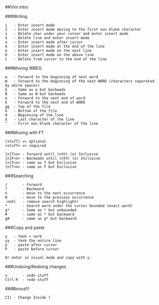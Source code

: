 ##Vim intro




###Writing

	i 	- Enter insert mode
	I 	- Enter insert mode moving to the first non blank character
	s 	- Delete char under your cursor and enter insert mode
	S 	- Delete line and enter insert mode
	a 	- Enter insert mode after cursor
	A 	- Enter insert mode at the end of the line
	o 	- Enter insert mode on the next line
	O 	- Enter insert mode on the above line
	C	- Delete from cursor to the end of the line


###Moving WBEG

	w 	- Forward to the beginning of next word
	W	- Forward to the beginning of the next WORD (characters separated by white spaces)
	b	- Same as w but backwads
	B 	- Same as W but backwads
	e 	- Forward to the next end of word
	E 	- Forward to the next end of WORD
	gg	- Top of the file
	G	- Bottom of the file
	0 	- Beginning of the line
	$ 	- Last character of the line
	^ 	- First non blank character of the line


###Moving with FT

	[stuff] => optional
	<stuff> => required

	[n]f<o> - Forward until (nth) (o) Inclusive
	[n]F<o> - Backwads until (nth) (o) Inclusive
	[n]t<o> - same as f but Exclusive
	[n]T<o> - same as F but Exclusive


###Searching

	/		- Forward
	?		- Backward
	n 		- move to the next occurrence
	N 		- move to the previous occurrence
	:nohl	- remove search highlightr
	*		- Search word under the cursor bounded (exact word)
	g* 		- Same as * but unbounded
	#		- same as * but backward
	g#		- same as g* but backward


###Copy and paste

	y 	- Yank + verb
	yy 	- Yank the entire line
	p 	- paste after cursor
	P 	- paste before cursor
	
	Or enter in visual mode and copy with y.
	

###Undoing/Redoing changes

	u 		- undo stuff
	Ctrl-R 	- redo stuff


###Bonus!!!

	CI( - Change Inside (
